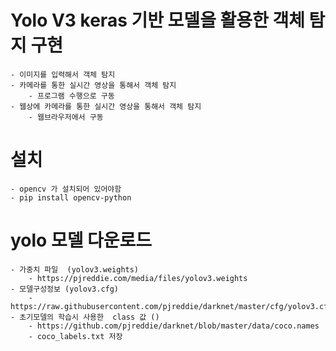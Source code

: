 # Yolo V3 keras 기반 모델을 활용한 객체 탐지 구현
    - 이미지를 입력해서 객체 탐지
    - 카메라를 통한 실시간 영상을 통해서 객체 탐지
        - 프로그램 수행으로 구동
    - 웹상에 카메라를 통한 실시간 영상을 통해서 객체 탐지
        - 웹브라우저에서 구동

# 설치
    - opencv 가 설치되어 있어야함
    - pip install opencv-python

# yolo 모델 다운로드
    - 가중치 파일  (yolov3.weights)
        - https://pjreddie.com/media/files/yolov3.weights
    - 모델구성정보 (yolov3.cfg)
        - https://raw.githubusercontent.com/pjreddie/darknet/master/cfg/yolov3.cfg
    - 초기모델의 학습시 사용한  class 값 ()
        - https://github.com/pjreddie/darknet/blob/master/data/coco.names
        - coco_labels.txt 저장
